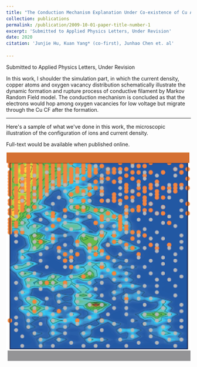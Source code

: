 ```yaml
---
title: "The Conduction Mechanism Explanation Under Co-existence of Cu Atom and Oxygen Vacancy in Zinc Oxide Based RRAM by Markov Random Field Simulatiom"
collection: publications
permalink: /publication/2009-10-01-paper-title-number-1
excerpt: 'Submitted to Applied Physics Letters, Under Revision'
date: 2020
citation: 'Junjie Hu, Kuan Yang* (co-first), Junhao Chen et. al'

---
```

Submitted to Applied Physics Letters, Under Revision


In this work, I shoulder the simulation part, in which the current density, copper atoms and oxygen vacancy distribution schematically illustrate the dynamic formation and rupture process of conductive filament by Markov Random Field model. The conduction mechanism is concluded as that the electrons would hop among oxygen vacancies for low voltage but migrate through the Cu CF after the formation.

---

Here's a sample of what we've done in this work, the microscopic illustration of the configuration of ions and current density.

Full-text would be available when published online.

![Pic for Illustration](/images/paper_1.png)
